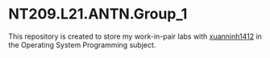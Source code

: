 # NT209.L21.ANTN.Group_1
This repository is created to store my work-in-pair labs with [xuanninh1412](https://github.com/xuanninh1412) in the Operating System Programming subject.
